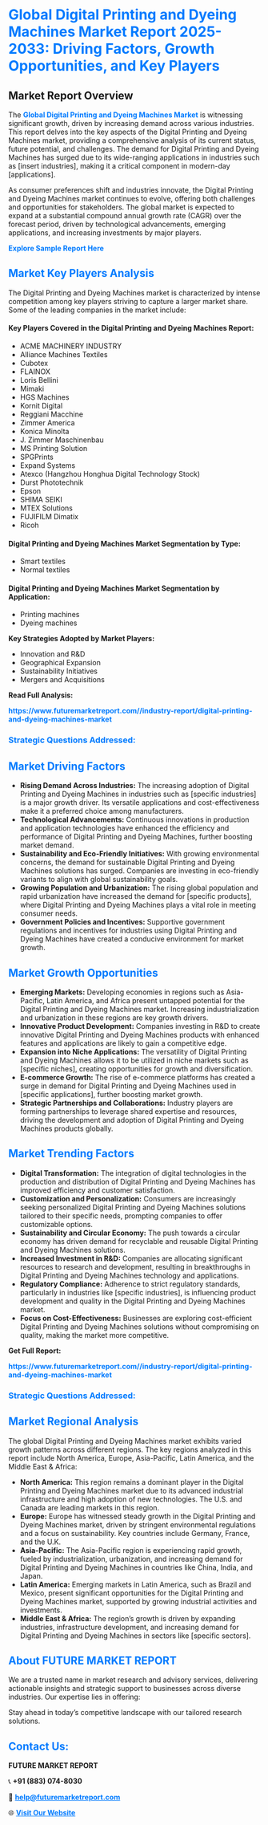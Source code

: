 <h1 style="color: #007BFF;">Global Digital Printing and Dyeing Machines Market Report 2025-2033: Driving Factors, Growth Opportunities, and Key Players</h1>

<section id="overview">
<h2>Market Report Overview</h2>
<p>The <a href="https://www.futuremarketreport.com//industry-report/digital-printing-and-dyeing-machines-market" style="color: #007BFF; text-decoration: none;"><strong>Global Digital Printing and Dyeing Machines Market</strong></a> is witnessing significant growth, driven by increasing demand across various industries. This report delves into the key aspects of the Digital Printing and Dyeing Machines market, providing a comprehensive analysis of its current status, future potential, and challenges. The demand for Digital Printing and Dyeing Machines has surged due to its wide-ranging applications in industries such as [insert industries], making it a critical component in modern-day [applications].</p>
<p>As consumer preferences shift and industries innovate, the Digital Printing and Dyeing Machines market continues to evolve, offering both challenges and opportunities for stakeholders. The global market is expected to expand at a substantial compound annual growth rate (CAGR) over the forecast period, driven by technological advancements, emerging applications, and increasing investments by major players.</p>
</section>

<section id="overview">
<p><a href="https://www.futuremarketreport.com//request-sample/reportId=56763" style="color: #007BFF; text-decoration: none;"><strong>Explore Sample Report Here</strong></a></p>
</section>

<section id="key-players">
<h2 style="color: #007BFF;">Market Key Players Analysis</h2>
<p>The Digital Printing and Dyeing Machines market is characterized by intense competition among key players striving to capture a larger market share. Some of the leading companies in the market include:</p>
<h4>Key Players Covered in the Digital Printing and Dyeing Machines Report:</h4>
<ul><li>ACME MACHINERY INDUSTRY</li><li>Alliance Machines Textiles</li><li>Cubotex</li><li>FLAINOX</li><li>Loris Bellini</li><li>Mimaki</li><li>HGS Machines</li><li>Kornit Digital</li><li>Reggiani Macchine</li><li>Zimmer America</li><li>Konica Minolta</li><li>J. Zimmer Maschinenbau</li><li>MS Printing Solution</li><li>SPGPrints</li><li>Expand Systems</li><li>Atexco (Hangzhou Honghua Digital Technology Stock)</li><li>Durst Phototechnik</li><li>Epson</li><li>SHIMA SEIKI</li><li>MTEX Solutions</li><li>FUJIFILM Dimatix</li><li>Ricoh</li></ul>
<h4>Digital Printing and Dyeing Machines Market Segmentation by Type:</h4>
<ul><li>Smart textiles</li><li>Normal textiles</li></ul>

<h4>Digital Printing and Dyeing Machines Market Segmentation by Application:</h4>
<ul><li>Printing machines</li><li>Dyeing machines</li></ul>
<p><strong>Key Strategies Adopted by Market Players:</strong></p>
<ul>
<li>Innovation and R&D</li>
<li>Geographical Expansion</li>
<li>Sustainability Initiatives</li>
<li>Mergers and Acquisitions</li>
</ul>
</section>

<section>
<p><strong>Read Full Analysis: </strong></p><a href="https://www.futuremarketreport.com//industry-report/digital-printing-and-dyeing-machines-market" style="color: #007BFF; text-decoration: none;"><strong>https://www.futuremarketreport.com//industry-report/digital-printing-and-dyeing-machines-market</strong></a>
<h3 style="color: #007BFF;">Strategic Questions Addressed:</h3>
</section>

<section id="driving-factors">
<h2 style="color: #007BFF;">Market Driving Factors</h2>
<ul>
<li><strong>Rising Demand Across Industries:</strong> The increasing adoption of Digital Printing and Dyeing Machines in industries such as [specific industries] is a major growth driver. Its versatile applications and cost-effectiveness make it a preferred choice among manufacturers.</li>
<li><strong>Technological Advancements:</strong> Continuous innovations in production and application technologies have enhanced the efficiency and performance of Digital Printing and Dyeing Machines, further boosting market demand.</li>
<li><strong>Sustainability and Eco-Friendly Initiatives:</strong> With growing environmental concerns, the demand for sustainable Digital Printing and Dyeing Machines solutions has surged. Companies are investing in eco-friendly variants to align with global sustainability goals.</li>
<li><strong>Growing Population and Urbanization:</strong> The rising global population and rapid urbanization have increased the demand for [specific products], where Digital Printing and Dyeing Machines plays a vital role in meeting consumer needs.</li>
<li><strong>Government Policies and Incentives:</strong> Supportive government regulations and incentives for industries using Digital Printing and Dyeing Machines have created a conducive environment for market growth.</li>
</ul>
</section>

<section id="growth-opportunities">
<h2 style="color: #007BFF;">Market Growth Opportunities</h2>
<ul>
<li><strong>Emerging Markets:</strong> Developing economies in regions such as Asia-Pacific, Latin America, and Africa present untapped potential for the Digital Printing and Dyeing Machines market. Increasing industrialization and urbanization in these regions are key growth drivers.</li>
<li><strong>Innovative Product Development:</strong> Companies investing in R&D to create innovative Digital Printing and Dyeing Machines products with enhanced features and applications are likely to gain a competitive edge.</li>
<li><strong>Expansion into Niche Applications:</strong> The versatility of Digital Printing and Dyeing Machines allows it to be utilized in niche markets such as [specific niches], creating opportunities for growth and diversification.</li>
<li><strong>E-commerce Growth:</strong> The rise of e-commerce platforms has created a surge in demand for Digital Printing and Dyeing Machines used in [specific applications], further boosting market growth.</li>
<li><strong>Strategic Partnerships and Collaborations:</strong> Industry players are forming partnerships to leverage shared expertise and resources, driving the development and adoption of Digital Printing and Dyeing Machines products globally.</li>
</ul>
</section>

<section id="trending-factors">
<h2 style="color: #007BFF;">Market Trending Factors</h2>
<ul>
<li><strong>Digital Transformation:</strong> The integration of digital technologies in the production and distribution of Digital Printing and Dyeing Machines has improved efficiency and customer satisfaction.</li>
<li><strong>Customization and Personalization:</strong> Consumers are increasingly seeking personalized Digital Printing and Dyeing Machines solutions tailored to their specific needs, prompting companies to offer customizable options.</li>
<li><strong>Sustainability and Circular Economy:</strong> The push towards a circular economy has driven demand for recyclable and reusable Digital Printing and Dyeing Machines solutions.</li>
<li><strong>Increased Investment in R&D:</strong> Companies are allocating significant resources to research and development, resulting in breakthroughs in Digital Printing and Dyeing Machines technology and applications.</li>
<li><strong>Regulatory Compliance:</strong> Adherence to strict regulatory standards, particularly in industries like [specific industries], is influencing product development and quality in the Digital Printing and Dyeing Machines market.</li>
<li><strong>Focus on Cost-Effectiveness:</strong> Businesses are exploring cost-efficient Digital Printing and Dyeing Machines solutions without compromising on quality, making the market more competitive.</li>
</ul>
</section>

<section>
<p><strong>Get Full Report: </strong></p><a href="https://www.futuremarketreport.com//industry-report/digital-printing-and-dyeing-machines-market" style="color: #007BFF; text-decoration: none;"><strong>https://www.futuremarketreport.com//industry-report/digital-printing-and-dyeing-machines-market</strong></a>
<h3 style="color: #007BFF;">Strategic Questions Addressed:</h3>
</section>


<section id="regional-analysis">
<h2 style="color: #007BFF;">Market Regional Analysis</h2>
<p>The global Digital Printing and Dyeing Machines market exhibits varied growth patterns across different regions. The key regions analyzed in this report include North America, Europe, Asia-Pacific, Latin America, and the Middle East & Africa:</p>
<ul>
<li><strong>North America:</strong> This region remains a dominant player in the Digital Printing and Dyeing Machines market due to its advanced industrial infrastructure and high adoption of new technologies. The U.S. and Canada are leading markets in this region.</li>
<li><strong>Europe:</strong> Europe has witnessed steady growth in the Digital Printing and Dyeing Machines market, driven by stringent environmental regulations and a focus on sustainability. Key countries include Germany, France, and the U.K.</li>
<li><strong>Asia-Pacific:</strong> The Asia-Pacific region is experiencing rapid growth, fueled by industrialization, urbanization, and increasing demand for Digital Printing and Dyeing Machines in countries like China, India, and Japan.</li>
<li><strong>Latin America:</strong> Emerging markets in Latin America, such as Brazil and Mexico, present significant opportunities for the Digital Printing and Dyeing Machines market, supported by growing industrial activities and investments.</li>
<li><strong>Middle East & Africa:</strong> The region’s growth is driven by expanding industries, infrastructure development, and increasing demand for Digital Printing and Dyeing Machines in sectors like [specific sectors].</li>
</ul>
</section>

<footer>
<h2 style="color: #007BFF;">About FUTURE MARKET REPORT</h2>
<p>We are a trusted name in market research and advisory services, delivering actionable insights and strategic support to businesses across diverse industries. Our expertise lies in offering:</p>

<p>Stay ahead in today’s competitive landscape with our tailored research solutions.</p>

<h2 style="color: #007BFF;">Contact Us:</h2>
<p><strong>FUTURE MARKET REPORT</strong></p>
<p>📞 <strong>+91 (883) 074-8030</strong></p>
<p>📧 <strong><a href="mailto:help@futuremarketreport.com" style="color: #007BFF;">help@futuremarketreport.com</a></strong></p>
<p>🌐 <strong><a href="https://www.futuremarketreport.com/" style="color: #007BFF;">Visit Our Website</a></strong></p>
</footer>